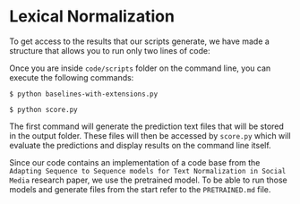 # Lexical Normalization

To get access to the results that our scripts generate, we have made a structure that allows you to run only two lines of code:

Once you are inside `code/scripts` folder on the command line, you can execute the following commands:

```
$ python baselines-with-extensions.py
```
```
$ python score.py
```


The first command will generate the prediction text files that will be stored in the output folder. These files will then be accessed by `score.py` which will evaluate the predictions and display results on the command line itself.

Since our code contains an implementation of a code base from the `Adapting Sequence to Sequence models for Text Normalization in Social Media` research paper, we use the pretrained model. To be able to run those models and generate files from the start refer to the `PRETRAINED.md` file.

